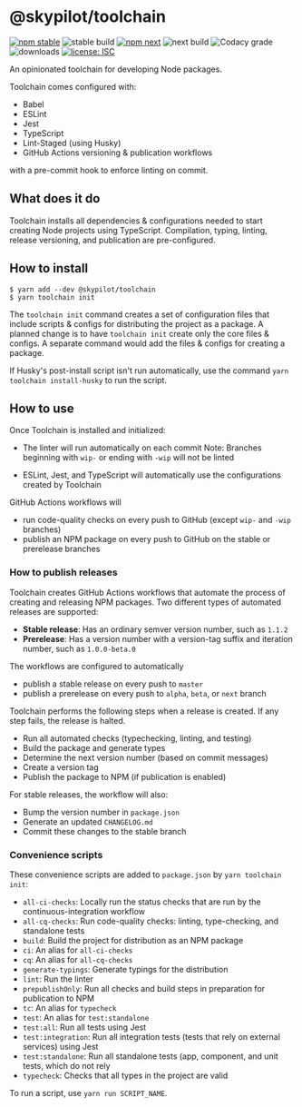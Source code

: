 # @skypilot/toolchain

[![npm stable](https://img.shields.io/npm/v/@skypilot/toolchain?label=stable)](https://www.npmjs.com/package/@skypilot/toolchain)
![stable build](https://img.shields.io/github/workflow/status/skypilot-dev/toolchain/Stable%20release?label=stable%20build)
[![npm next](https://img.shields.io/npm/v/@skypilot/toolchain/next?label=next)](https://www.npmjs.com/package/@skypilot/toolchain)
![next build](https://img.shields.io/github/workflow/status/skypilot-dev/toolchain/Prerelease?branch=next&label=next%20build)
![Codacy grade](https://img.shields.io/codacy/grade/f9af94586e474be9b9307217098884c9)
![downloads](https://img.shields.io/npm/dm/@skypilot/toolchain)
[![license: ISC](https://img.shields.io/badge/license-ISC-blue.svg)](https://opensource.org/licenses/ISC)

An opinionated toolchain for developing Node packages.

Toolchain comes configured with:

-   Babel
-   ESLint
-   Jest
-   TypeScript
-   Lint-Staged (using Husky)
-   GitHub Actions versioning & publication workflows

with a pre-commit hook to enforce linting on commit.

## What does it do

Toolchain installs all dependencies & configurations needed to start creating Node projects
using TypeScript. Compilation, typing, linting, release versioning, and publication are
pre-configured.

## How to install

```console
$ yarn add --dev @skypilot/toolchain
$ yarn toolchain init
```

The `toolchain init` command creates a set of configuration files that include scripts & configs
for distributing the project as a package. A planned change is to have `toolchain init` create only
the core files & configs. A separate command would add the files & configs for creating a package.

If Husky's post-install script isn't run automatically, use the command
`yarn toolchain install-husky` to run the script.

## How to use

Once Toolchain is installed and initialized:

-   The linter will run automatically on each commit
    Note: Branches beginning with `wip-` or ending with `-wip` will not be linted

-   ESLint, Jest, and TypeScript will automatically use the configurations created by Toolchain

GitHub Actions workflows will

-   run code-quality checks on every push to GitHub (except `wip-` and `-wip` branches)
-   publish an NPM package on every push to GitHub on the stable or prerelease branches

### How to publish releases

Toolchain creates GitHub Actions workflows that automate the process of creating and releasing
NPM packages. Two different types of automated releases are supported:

-   **Stable release**: Has an ordinary semver version number, such as `1.1.2`
-   **Prerelease**: Has a version number with a version-tag suffix and iteration number, such as
`1.0.0-beta.0`

The workflows are configured to automatically

-   publish a stable release on every push to `master`
-   publish a prerelease on every push to `alpha`, `beta`, or `next` branch

Toolchain performs the following steps when a release is created. If any step fails, the release is
halted.

-   Run all automated checks (typechecking, linting, and testing)
-   Build the package and generate types
-   Determine the next version number (based on commit messages)
-   Create a version tag
-   Publish the package to NPM (if publication is enabled)

For stable releases, the workflow will also:

-   Bump the version number in `package.json`
-   Generate an updated `CHANGELOG.md`
-   Commit these changes to the stable branch

### Convenience scripts

These convenience scripts are added to `package.json` by `yarn toolchain init`:

-   `all-ci-checks`: Locally run the status checks that are run by the continuous-integration workflow
-   `all-cq-checks`: Run code-quality checks: linting, type-checking, and standalone tests
-   `build`: Build the project for distribution as an NPM package
-   `ci`: An alias for `all-ci-checks`
-   `cq`: An alias for `all-cq-checks`
-   `generate-typings`: Generate typings for the distribution
-   `lint`: Run the linter
-   `prepublishOnly`: Run all checks and build steps in preparation for publication to NPM
-   `tc`: An alias for `typecheck`
-   `test`: An alias for `test:standalone`
-   `test:all`: Run all tests using Jest
-   `test:integration`: Run all integration tests (tests that rely on external services) using Jest
-   `test:standalone`: Run all standalone tests (app, component, and unit tests, which do not rely
-   `typecheck`: Checks that all types in the project are valid

To run a script, use `yarn run SCRIPT_NAME`.
